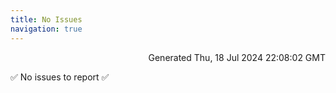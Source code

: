 ```yaml
---
title: No Issues
navigation: true
---
```


<p style="text-align:right;color:#cccs">
Generated Thu, 18 Jul 2024 22:08:02 GMT
</p>
<p>✅ No issues to report ✅</p>



